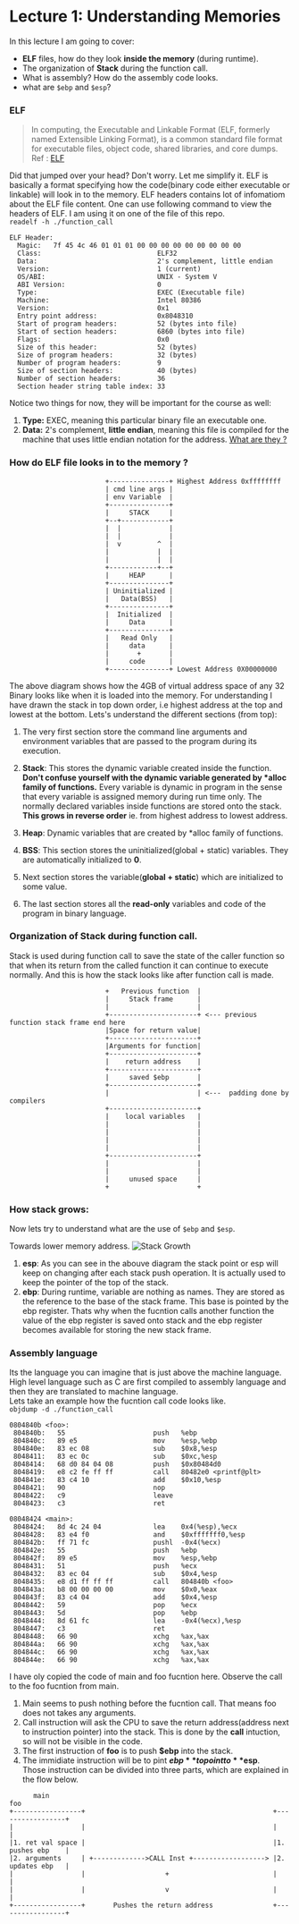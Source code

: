 # Lecture 1: Understanding Memories
In this lecture I am going to cover:
* **ELF** files, how do they look **inside the memory** (during runtime).
* The organization of **Stack** during the function call.
* What is assembly? How do the assembly code looks.
* what are `$ebp` and `$esp`?

### ELF
> In computing, the Executable and Linkable Format (ELF, formerly named Extensible Linking Format), is a common standard file format for executable files, object code, shared libraries, and core dumps.
Ref : [ELF](https://en.wikipedia.org/wiki/Executable_and_Linkable_Format)

Did that jumped over your head? Don't worry. Let me simplify it.
ELF is basically a format specifying how the code(binary code either executable or linkable) will look in to the memory. ELF headers contains lot of infomatiom about the ELF file content. One can use following command to view the headers of ELF. I am using it on one of the file of this repo.  
`readelf -h ./function_call`
```
ELF Header:
  Magic:   7f 45 4c 46 01 01 01 00 00 00 00 00 00 00 00 00
  Class:                             ELF32
  Data:                              2's complement, little endian
  Version:                           1 (current)
  OS/ABI:                            UNIX - System V
  ABI Version:                       0
  Type:                              EXEC (Executable file)
  Machine:                           Intel 80386
  Version:                           0x1
  Entry point address:               0x8048310
  Start of program headers:          52 (bytes into file)
  Start of section headers:          6860 (bytes into file)
  Flags:                             0x0
  Size of this header:               52 (bytes)
  Size of program headers:           32 (bytes)
  Number of program headers:         9
  Size of section headers:           40 (bytes)
  Number of section headers:         36
  Section header string table index: 33
```
Notice two things for now, they will be important for the course as well:
1. **Type:** EXEC, meaning this particular binary file an executable one.
2. **Data:** 2's complement, **little endian**, meaning this file is compiled
for the machine that uses little endian notation for the address. [What are they ?](https://en.wikipedia.org/wiki/Endianness)

### How do ELF file looks in to the memory ?
```
                        +---------------+ Highest Address 0xffffffff
                        | cmd line args |
                        | env Variable  |
                        +---------------+
                        |     STACK     |
                        +--+------------+
                        |  |            |
                        |  |            |
                        |  v         ^  |
                        |            |  |
                        |            |  |
                        +------------+--+
                        |     HEAP      |
                        +---------------+
                        | Uninitialized |
                        |   Data(BSS)   |
                        +---------------+
                        |  Initialized  |
                        |     Data      |
                        +---------------+
                        |   Read Only   |
                        |     data      |
                        |       +       |
                        |     code      |
                        +---------------+ Lowest Address 0X00000000
```
The above diagram shows how the 4GB of virtual address space of any 32 Binary
looks like when it is loaded into the memory. For understanding I have drawn the
stack in top down order, i.e highest address at the top and lowest at the
bottom.
Lets's understand the different sections (from top):
1. The very first section store the command line arguments and environment
variables that are passed to the program during its execution.

2. **Stack**: This stores the dynamic variable created inside the function.
**Don't confuse yourself with the dynamic variable generated by \*alloc family
of functions.** Every variable is dynamic in program in the sense that every
variable is assigned memory during run time only. The normally declared variables
inside functions are stored onto the stack. **This grows in reverse order** ie.
from highest address to lowest address.

3. **Heap**: Dynamic variables that are created by \*alloc family of functions.

4. **BSS**: This section stores the uninitialized(global + static) variables.
They are automatically initialized to **0**.

5. Next section stores the variable(**global + static**) which are initialized
to some value.

6. The last section stores all the **read-only** variables and code of the
program in binary language.

### Organization of Stack during function call.
Stack is used during function call to save the state of the caller function so
that when its return from the called function it can continue to execute
normally. And this is how the stack looks like after function call is made.

```
                        +   Previous function  |
                        |     Stack frame      |
                        |                      |
                        +----------------------+ <--- previous function stack frame end here
                        |Space for return value|
                        +----------------------+
                        |Arguments for function|
                        +----------------------+
                        |    return address    |
                        +----------------------+
                        |     saved $ebp       |
                        +----------------------+
                        |                      | <---  padding done by compilers
                        +----------------------+
                        |    local variables   |
                        |                      |
                        |                      |
                        |                      |
                        |                      |
                        +----------------------+
                        |                      |
                        |                      |
                        |     unused space     |
                        +                      +
```
### How stack grows:
Now lets try to understand what are the use of `$ebp` and `$esp`.  

Towards lower memory address.
![Stack Growth](stack.gif)  
1. **esp**: As you can see in the abouve diagram the stack point or esp will keep on changing after each stack push operation. It is actually used to keep the pointer of the top of the stack.
2. **ebp**: During runtime, variable are nothing as names. They are stored as the reference to the base of the stack frame. This base is pointed by the ebp register. Thats why when the fucntion calls another function the value of the ebp register is saved onto stack and the ebp register becomes available for storing the new stack frame.

### Assembly language
Its the language you can imagine that is just above the machine language. High level language such as C are first compiled to assembly language and then they are translated to machine language.  
Lets take an example how the fucntion call code looks like.  
`objdump -d ./function_call`
```
0804840b <foo>:
 804840b:	55                   	push   %ebp
 804840c:	89 e5                	mov    %esp,%ebp
 804840e:	83 ec 08             	sub    $0x8,%esp
 8048411:	83 ec 0c             	sub    $0xc,%esp
 8048414:	68 d0 84 04 08       	push   $0x80484d0
 8048419:	e8 c2 fe ff ff       	call   80482e0 <printf@plt>
 804841e:	83 c4 10             	add    $0x10,%esp
 8048421:	90                   	nop
 8048422:	c9                   	leave  
 8048423:	c3                   	ret    

08048424 <main>:
 8048424:	8d 4c 24 04          	lea    0x4(%esp),%ecx
 8048428:	83 e4 f0             	and    $0xfffffff0,%esp
 804842b:	ff 71 fc             	pushl  -0x4(%ecx)
 804842e:	55                   	push   %ebp
 804842f:	89 e5                	mov    %esp,%ebp
 8048431:	51                   	push   %ecx
 8048432:	83 ec 04             	sub    $0x4,%esp
 8048435:	e8 d1 ff ff ff       	call   804840b <foo>
 804843a:	b8 00 00 00 00       	mov    $0x0,%eax
 804843f:	83 c4 04             	add    $0x4,%esp
 8048442:	59                   	pop    %ecx
 8048443:	5d                   	pop    %ebp
 8048444:	8d 61 fc             	lea    -0x4(%ecx),%esp
 8048447:	c3                   	ret    
 8048448:	66 90                	xchg   %ax,%ax
 804844a:	66 90                	xchg   %ax,%ax
 804844c:	66 90                	xchg   %ax,%ax
 804844e:	66 90                	xchg   %ax,%ax
```
I have oly copied the code of main and foo fucntion here. Observe the call to the foo fucntion from main.
1. Main seems to push nothing before the fucntion call. That means foo does not takes any arguments.
2. Call instruction will ask the CPU to save the return address(address next to instruction pointer) into the stack. This is done by the **call** intuction, so will not be visible in the code.
3. The first instruction of **foo** is to push **$ebp** into the stack.
4. The immidiate instruction will be to pint **$ebp** to point to **$esp**.  
Those instruction can be divided into three parts, which are explained in the flow below.
```
      main                                                                foo
+-----------------+                                               +-----------------+
|                 |                                               |                 |
|1. ret val space |                                               |1. pushes ebp    |
|2. arguments     | +------------->CALL Inst +------------------> |2. updates ebp   |
|                 |                    +                          |                 |
|                 |                    v                          |                 |
+-----------------+       Pushes the return address               +-----------------+

```
